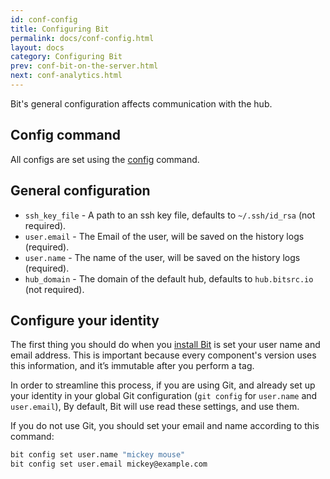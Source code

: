 ```yaml
---
id: conf-config
title: Configuring Bit
permalink: docs/conf-config.html
layout: docs
category: Configuring Bit
prev: conf-bit-on-the-server.html
next: conf-analytics.html
---
```


Bit's general configuration affects communication with the hub.

## Config command

All configs are set using the [config](/docs/cli-config.html) command.

## General configuration

* `ssh_key_file` - A path to an ssh key file, defaults to `~/.ssh/id_rsa` (not required).
* `user.email` - The Email of the user, will be saved on the history logs (required).
* `user.name` - The name of the user, will be saved on the history logs (required).
* `hub_domain` - The domain of the default hub, defaults to `hub.bitsrc.io` (not required).

## Configure your identity

The first thing you should do when you [install Bit](/docs/installation.html) is set your user name and email address. This is important because every component's version uses this information, and it’s immutable after you perform a tag.

In order to streamline this process, if you are using Git, and already set up your identity in your global Git configuration (`git config` for `user.name` and `user.email`), By default, Bit will use read these settings, and use them.

If you do not use Git, you should set your email and name according to this command:

```bash
bit config set user.name "mickey mouse"
bit config set user.email mickey@example.com
```
